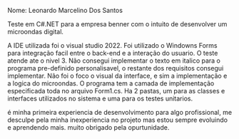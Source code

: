 ﻿Nome: Leonardo Marcelino Dos Santos


Teste em C#.NET para a empresa benner com o intuito de desenvolver um microondas digital.

A IDE utilizada foi o visual studio 2022.
Foi utilizado o Windowns Forms para integração facil entre o back-end e a interação do usuario. 
O teste atende ate o nivel 3. 
Não consegui implementar o texto em italico para o programa pre-definido personalisavel, o restante dos requisitos consegui implementar.
Não foi o foco o visual da interface, e sim a implementação e a logica do microondas. 
O programa tem a camada de implementação especificada toda no arquivo Form1.cs. 
Ha 2 pastas, um para as classes e interfaces utilizados no sistema e uma para os testes unitarios.

é minha primeira experiencia de desenvolvimento para algo profissional, me desculpe pela minha inexperiencia no projeto mas estou sempre evoluindo e aprendendo mais.
muito obrigado pela opurtunidade.
 
